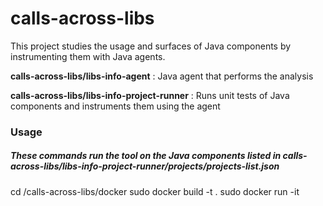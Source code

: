 # calls-across-libs
This project studies the usage and surfaces of Java components by instrumenting them with Java agents.

**calls-across-libs/libs-info-agent** : Java agent that performs the analysis

**calls-across-libs/libs-info-project-runner** : Runs unit tests of Java components and instruments them using the agent

### Usage
##### These commands run the tool on the Java components listed in calls-across-libs/libs-info-project-runner/projects/projects-list.json
cd /calls-across-libs/docker
sudo docker build -t <image-name> .
sudo docker run -it <image-name>